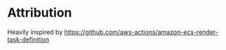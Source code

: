 # Attribution
Heavily inspired by https://github.com/aws-actions/amazon-ecs-render-task-definition 
